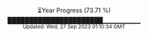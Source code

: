 <p align="center">
⏳Year Progress (73.71 %) <br>
██████████████████████▁▁▁▁▁▁▁▁ <br>
<sub>Updated: Wed, 27 Sep 2023 01:10:34 GMT</sub>
</p>

